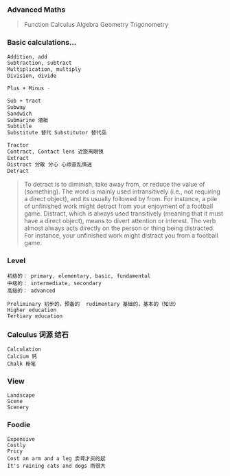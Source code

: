### Advanced Maths 

> Function  Calculus  Algebra  Geometry  Trigonometry

### Basic calculations...
```bash
Addition, add
Subtraction, subtract
Multiplication, multiply
Division, divide

Plus + Minus -

Sub + tract
Subway
Sandwich
Submarine 潜艇
Subtitle
Substitute 替代 Substitutor 替代品

Tractor
Contract, Contact lens 近距离眼镜
Extract
Distract 分散 分心 心烦意乱情迷
Detract

```

> To detract is to diminish, take away from, or reduce the value of (something). The word is mainly used intransitively (i.e., not requiring a direct object), and its usually followed by from. For instance, a pile of unfinished work might detract from your enjoyment of a football game. Distract, which is always used transitively (meaning that it must have a direct object), means to divert attention or interest. The verb almost always acts directly on the person or thing being distracted. For instance, your unfinished work might distract you from a football game.

### Level
```
初级的： primary, elementary, basic, fundamental
中级的： intermediate, secondary
高级的： advanced

Preliminary 初步的，预备的  rudimentary 基础的，基本的（知识）
Higher education
Tertiary education
```


### Calculus 词源 结石
```
Calculation
Calcium 钙
Chalk 粉笔
```

### View
```
Landscape
Scene
Scenery
```

### Foodie
```
Expensive
Costly
Pricy
Cost an arm and a leg 卖肾才买的起
It's raining cats and dogs 雨很大
```
